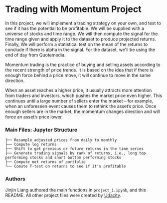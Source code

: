 # Trading with Momentum Project

In this project, we will implement a trading strategy on your own, and test to see if it has the potential to be profitable. We will be supplied with a universe of stocks and time range. We will then compute the signal for the time range given and apply it to the dataset to produce projected returns. Finally, We will perform a statistical test on the mean of the returns to conclude if there is alpha in the signal. For the dataset, we'll be using the end of day from Quotemedia.

Momentum trading is the practice of buying and selling assets according to the recent strength of price trends. It is based on the idea that if there is enough force behind a price move, it will continue to move in the same direction.

When an asset reaches a higher price, it usually attracts more attention from traders and investors, which pushes the market price even higher. This continues until a large number of sellers enter the market – for example, when an unforeseen event causes them to rethink the asset’s price. Once enough sellers are in the market, the momentum changes direction and will force an asset’s price lower.

### Main Files: Jupyter Structure

```
├── Resample adjusted prices from daily to monthly
├── Compute log returns
├── Shift to get previous or future returns in the time series
├── Generate trading signals by rank of returns, i.e., long top performing stocks and short bottom performing stocks
├── Compute net returns of portfolio
└── Comute T-test on returns to see if it's profitable
```

### Authors

Jinjin Liang authored the main functions in `project_1.ipynb`, and this README. All other project files were created by [Udacity](https://www.udacity.com/).
